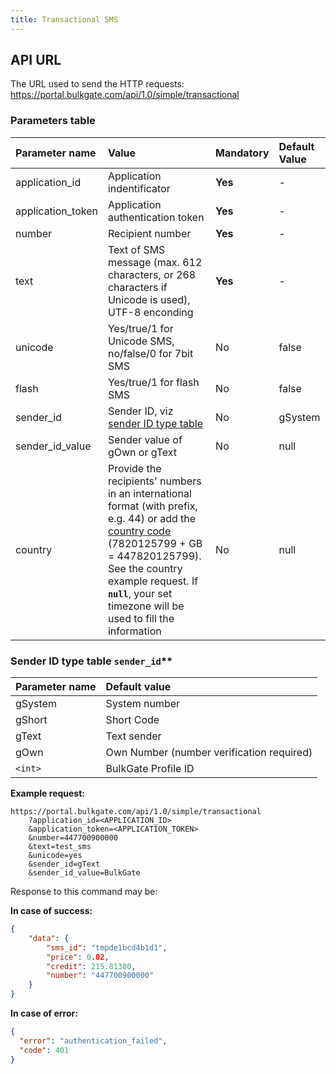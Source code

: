 ```yaml
---
title: Transactional SMS
---
```



## API URL
The URL used to send the HTTP requests:
https://portal.bulkgate.com/api/1.0/simple/transactional

### Parameters table

|Parameter name	|Value|	Mandatory| Default Value
|:--- |:--- |:--- |:--- |
|application_id|Application indentificator |**Yes**|-| 
|application_token|Application authentication token	|**Yes**|-|
|number|Recipient number 	|**Yes**|-|
|text|Text of SMS message (max. 612 characters, or 268 characters if Unicode is used), UTF-8 enconding	|**Yes**|-|
|unicode	|Yes/true/1 for Unicode SMS, no/false/0 for 7bit SMS|No|false|
|flash| Yes/true/1 for flash SMS|No|false|
|sender_id|Sender ID, viz [sender ID type table](#sender-id-type-table-sender_id)|No|gSystem|
|sender_id_value|Sender value of gOwn or gText|No|null|
|country|Provide the recipients' numbers in an international format (with prefix, e.g. 44) or add the [country code](https://en.wikipedia.org/wiki/ISO_3166-1_alpha-2#Officially_assigned_code_elements) (7820125799 + GB = 447820125799). See the country example request. If **`null`**, your set timezone will be used to fill the information|No|null|

### Sender ID type table `sender_id`** 

|Parameter name	| Default value|
|:--- |:---|
|gSystem |System number| 
|gShort |Short Code| 
|gText |Text sender| 
|gOwn |Own Number (number verification required)| 
| `<int>` |BulkGate Profile ID| 


**Example request:**
``` url
https://portal.bulkgate.com/api/1.0/simple/transactional
    ?application_id=<APPLICATION_ID>
    &application_token=<APPLICATION_TOKEN>
    &number=447700900000
    &text=test_sms
    &unicode=yes
    &sender_id=gText
    &sender_id_value=BulkGate
```

Response to this command may be:

**In case of success:**
``` json
{
    "data": {
        "sms_id": "tmpde1bcd4b1d1",
        "price": 0.02,
        "credit": 215.81380,
        "number": "447700900000"
    }
}
```
 
**In case of error:**
``` json 
{
  "error": "authentication_failed",
  "code": 401
}
```
